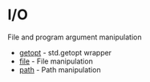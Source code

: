# I/O

File and program argument manipulation

* [getopt](modules/core/module-getopt.md) - std.getopt wrapper
* [file](modules/core/module-file.md) - File manipulation
* [path](modules/core/module-path.md) - Path manipulation

